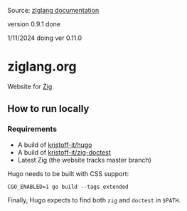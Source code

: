 Source: [zlglang documentation](https://github.com/ziglang/www.ziglang.org)


version 0.9.1 done

1/11/2024 doing ver 0.11.0

# ziglang.org

Website for [Zig](https://github.com/ziglang/zig)

## How to run locally

### Requirements

- A build of [kristoff-it/hugo](https://github.com/kristoff-it/hugo)
- A build of [kristoff-it/zig-doctest](https://github.com/kristoff-it/zig-doctest)
- Latest Zig (the website tracks master branch)

Hugo needs to be built with CSS support:

```
CGO_ENABLED=1 go build --tags extended
```

Finally, Hugo expects to find both `zig` and `doctest` in `$PATH`.


